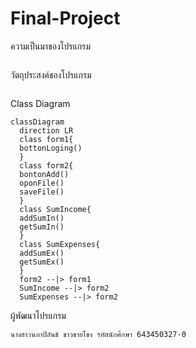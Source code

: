 # Final-Project
ความเป็นมาของโปรแกรม
```

```
วัตถุประสงค์ของโปรแกรม
```

```

Class Diagram
```mermaid
classDiagram
  direction LR
  class form1{
  bottonLoging()
  }
  class form2{
  bontonAdd()
  oponFile()
  saveFile()
  }
  class SumIncome{
  addSumIn()
  getSumIn()
  }
  class SumExpenses{
  addSumEx()
  getSumEx()
  }
  form2 --|> form1
  SumIncome --|> form2
  SumExpenses --|> form2
```
ผู้พัฒนาโปรแกรม
```
นางสาวนภาปิลันธ์ ชาวชายโขง รหัสนักศึกษา 643450327-0
```
